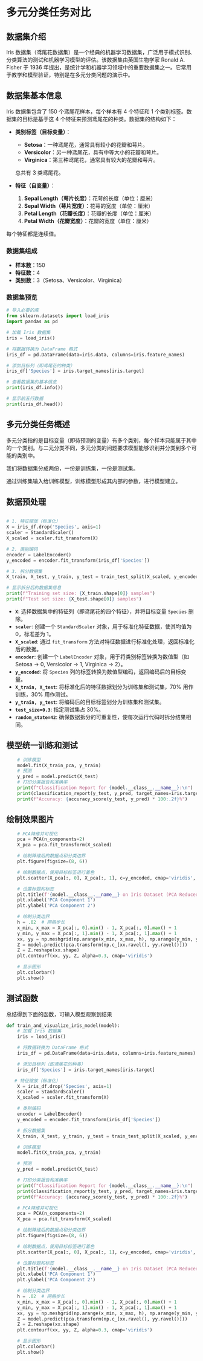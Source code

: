 # 多元分类任务对比

## 数据集介绍

Iris 数据集（鸢尾花数据集）是一个经典的机器学习数据集，广泛用于模式识别、分类算法的测试和机器学习模型的评估。该数据集由英国生物学家 Ronald A. Fisher 于 1936 年提出，是统计学和机器学习领域中的重要数据集之一。它常用于教学和模型验证，特别是在多元分类问题的演示中。

## 数据集基本信息

Iris 数据集包含了 150 个鸢尾花样本，每个样本有 4 个特征和 1 个类别标签。数据集的目标是基于这 4 个特征来预测鸢尾花的种类。数据集的结构如下：

- **类别标签（目标变量）**：
  - **Setosa**：一种鸢尾花，通常具有较小的花瓣和萼片。
  - **Versicolor**：另一种鸢尾花，具有中等大小的花瓣和萼片。
  - **Virginica**：第三种鸢尾花，通常具有较大的花瓣和萼片。
  
  总共有 3 类鸢尾花。

- **特征（自变量）**：
  1. **Sepal Length（萼片长度）**：花萼的长度（单位：厘米）
  2. **Sepal Width（萼片宽度）**：花萼的宽度（单位：厘米）
  3. **Petal Length（花瓣长度）**：花瓣的长度（单位：厘米）
  4. **Petal Width（花瓣宽度）**：花瓣的宽度（单位：厘米）

每个特征都是连续值。

### 数据集组成
- **样本数**：150
- **特征数**：4
- **类别数**：3（Setosa、Versicolor、Virginica）

### 数据集预览

``` python
# 导入必要的库
from sklearn.datasets import load_iris
import pandas as pd

# 加载 Iris 数据集
iris = load_iris()

# 将数据转换为 DataFrame 格式
iris_df = pd.DataFrame(data=iris.data, columns=iris.feature_names)

# 添加目标列（即鸢尾花的种类）
iris_df['Species'] = iris.target_names[iris.target]

# 查看数据集的基本信息
print(iris_df.info())

# 显示前五行数据
print(iris_df.head())
```

## 多元分类任务概述

多元分类指的是目标变量（即待预测的变量）有多个类别，每个样本只能属于其中的一个类别。与二元分类不同，多元分类的问题要求模型能够识别并分类到多个可能的类别中。

我们将数据集分成两份，一份是训练集，一份是测试集。

通过训练集输入给训练模型，训练模型形成其内部的参数，进行模型建立。

## **数据预处理**

```python

# 1. 特征缩放（标准化）
X = iris_df.drop('Species', axis=1)
scaler = StandardScaler()
X_scaled = scaler.fit_transform(X)

# 2. 类别编码
encoder = LabelEncoder()
y_encoded = encoder.fit_transform(iris_df['Species'])

# 3. 拆分数据集
X_train, X_test, y_train, y_test = train_test_split(X_scaled, y_encoded, test_size=0.3, random_state=42)

# 显示拆分后的数据集信息
print(f"Training set size: {X_train.shape[0]} samples")
print(f"Test set size: {X_test.shape[0]} samples")

```

- **`X`**: 选择数据集中的特征列（即鸢尾花的四个特征），并将目标变量 `Species` 删除。
- **`scaler`**: 创建一个 `StandardScaler` 对象，用于标准化特征数据，使其均值为 0，标准差为 1。
- **`X_scaled`**: 通过 `fit_transform` 方法对特征数据进行标准化处理，返回标准化后的数据。
- **`encoder`**: 创建一个 `LabelEncoder` 对象，用于将类别标签转换为数值型（如 Setosa → 0, Versicolor → 1, Virginica → 2）。
- **`y_encoded`**: 将 `Species` 列的标签转换为数值型编码，返回编码后的目标变量。
- **`X_train, X_test`**: 将标准化后的特征数据划分为训练集和测试集，70% 用作训练，30% 用作测试。
- **`y_train, y_test`**: 将编码后的目标标签划分为训练集和测试集。
- **`test_size=0.3`**: 指定测试集占 30%。
- **`random_state=42`**: 确保数据拆分的可重复性，使每次运行代码时拆分结果相同。

## 模型统一训练和测试

```python
    # 训练模型
    model.fit(X_train_pca, y_train)
    # 预测
    y_pred = model.predict(X_test)
    # 打印分类报告和准确率
    print(f"Classification Report for {model.__class__.__name__}:\n")
    print(classification_report(y_test, y_pred, target_names=iris.target_names))
    print(f"Accuracy: {accuracy_score(y_test, y_pred) * 100:.2f}%")
```

## 绘制效果图片

```python
    # PCA降维并可视化
    pca = PCA(n_components=2)
    X_pca = pca.fit_transform(X_scaled)

    # 绘制降维后的数据点和分类边界
    plt.figure(figsize=(8, 6))

    # 绘制数据点，使用目标标签进行着色
    plt.scatter(X_pca[:, 0], X_pca[:, 1], c=y_encoded, cmap='viridis', edgecolors='k', s=50)

    # 设置标题和标签
    plt.title(f'{model.__class__.__name__} on Iris Dataset (PCA Reduced)', fontsize=14)
    plt.xlabel('PCA Component 1')
    plt.ylabel('PCA Component 2')

    # 绘制分类边界
    h = .02  # 网格步长
    x_min, x_max = X_pca[:, 0].min() - 1, X_pca[:, 0].max() + 1
    y_min, y_max = X_pca[:, 1].min() - 1, X_pca[:, 1].max() + 1
    xx, yy = np.meshgrid(np.arange(x_min, x_max, h), np.arange(y_min, y_max, h))
    Z = model.predict(pca.transform(np.c_[xx.ravel(), yy.ravel()]))
    Z = Z.reshape(xx.shape)
    plt.contourf(xx, yy, Z, alpha=0.3, cmap='viridis')

    # 显示图形
    plt.colorbar()
    plt.show()
```

## 测试函数

总结得到下面的函数，可输入模型观察到结果
```python
def train_and_visualize_iris_model(model):
    # 加载 Iris 数据集
    iris = load_iris()

    # 将数据转换为 DataFrame 格式
    iris_df = pd.DataFrame(data=iris.data, columns=iris.feature_names)

    # 添加目标列（即鸢尾花的种类）
    iris_df['Species'] = iris.target_names[iris.target]

   # 特征缩放（标准化）
    X = iris_df.drop('Species', axis=1)
    scaler = StandardScaler()
    X_scaled = scaler.fit_transform(X)

    # 类别编码
    encoder = LabelEncoder()
    y_encoded = encoder.fit_transform(iris_df['Species'])

    # 拆分数据集
    X_train, X_test, y_train, y_test = train_test_split(X_scaled, y_encoded, test_size=0.3, random_state=42)

    # 训练模型
    model.fit(X_train_pca, y_train)

    # 预测
    y_pred = model.predict(X_test)

    # 打印分类报告和准确率
    print(f"Classification Report for {model.__class__.__name__}:\n")
    print(classification_report(y_test, y_pred, target_names=iris.target_names))
    print(f"Accuracy: {accuracy_score(y_test, y_pred) * 100:.2f}%")

    # PCA降维并可视化
    pca = PCA(n_components=2)
    X_pca = pca.fit_transform(X_scaled)

    # 绘制降维后的数据点和分类边界
    plt.figure(figsize=(8, 6))

    # 绘制数据点，使用目标标签进行着色
    plt.scatter(X_pca[:, 0], X_pca[:, 1], c=y_encoded, cmap='viridis', edgecolors='k', s=50)

    # 设置标题和标签
    plt.title(f'{model.__class__.__name__} on Iris Dataset (PCA Reduced)', fontsize=14)
    plt.xlabel('PCA Component 1')
    plt.ylabel('PCA Component 2')

    # 绘制分类边界
    h = .02  # 网格步长
    x_min, x_max = X_pca[:, 0].min() - 1, X_pca[:, 0].max() + 1
    y_min, y_max = X_pca[:, 1].min() - 1, X_pca[:, 1].max() + 1
    xx, yy = np.meshgrid(np.arange(x_min, x_max, h), np.arange(y_min, y_max, h))
    Z = model.predict(pca.transform(np.c_[xx.ravel(), yy.ravel()]))
    Z = Z.reshape(xx.shape)
    plt.contourf(xx, yy, Z, alpha=0.3, cmap='viridis')

    # 显示图形
    plt.colorbar()
    plt.show()
```
